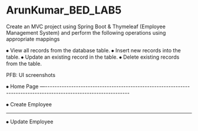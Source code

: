 # ArunKumar_BED_LAB5

Create an MVC project using Spring Boot & Thymeleaf (Employee Management System)  and perform the following operations using appropriate mappings

⦁	View all records from the database table.
⦁	Insert new records into the table.
⦁	Update an existing record in the table.
⦁	Delete existing records from the table.

PFB: UI screenshots

 
⦁	Home Page
—-----------------------------------------------------------------------------------------------------------------

 
⦁	Create Employee

__________________________________________________________________________

 
⦁	Update Employee


